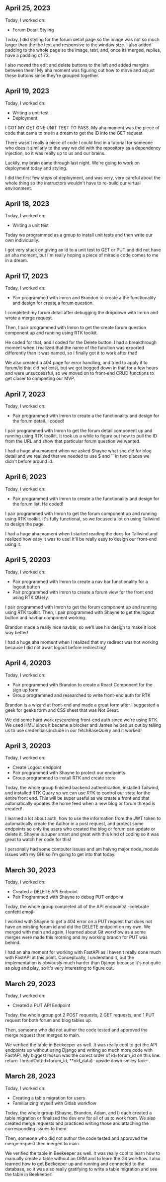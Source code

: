 ## April 25, 2023

Today, I worked on:

* Forum Detail Styling

Today, I did styling for the forum detail page so the image was not so much larger than the the text and responsive to the window size. I also added padding to the whole page so the image, text, and, once its merged, replies, have a padding of 72.

I also moved the edit and delete buttons to the left and added margins between them! My aha moment was figuring out how to move and adjust these buttons since they're grouped together.


## April 19, 2023

Today, I worked on:

* Writing a unit test
* Deployment

I GOT MY GET ONE UNIT TEST TO PASS. My aha moment was the piece of code that came to me in a dream to get the ID into the GET request.

There wasn't really a piece of code I could find in a tutorial for someone who does it similarly to the way we did with the repository as a dependency injection, so it was really up to us and our brains.

Luckily, my brain came through last night. We're going to work on deployment today and styling.

I did the first few steps of deployment, and was very, very careful about the whole thing so the instructors wouldn't have to re-build our virtual environment.

## April 18, 2023

Today, I worked on:

* Writing a unit test

Today we programmed as a group to install unit tests and then write our own individually.

I got very stuck on giving an id to a unit test to GET or PUT and did not have an aha moment, but I'm really hoping a piece of miracle code comes to me in a dream.

## April 17, 2023

Today, I worked on:

* Pair programmed with Imron and Brandon to create a the functionality and design for create a forum question.

I completed my forum detail after debugging the dropdown with Imron and wrote a merge request.

Then, I pair programmed with Imron to get the create forum question component up and running using RTK toolkit.

He coded for that, and I coded for the Delete button. I had a breakthrough moment when I realized that the name of the function was exported differently than it was named, so I finally got it to work after that!

We also created a 404 page for error handling, and tried to apply it to forum/id that did not exist, but we got bogged down in that for a few hours and were unsuccessful, so we moved on to front-end CRUD functions to get closer to completing our MVP.

## April 7, 2023

Today, I worked on:

* Pair programmed with Imron to create a the functionality and design for the forum detail. I coded!

I pair programmed with Imron to get the forum detail component up and running using RTK toolkit. It took us a while to figure out how to pull the ID from the URL and show that particular forum question we wanted.

I had a huge aha moment when we asked Shayne what she did for blog detail and we realized that we needed to use $ and `` in two places we didn't before around id.

## April 6, 2023

Today, I worked on:

* Pair programmed with Imron to create a the functionality and design for the forum list. He coded!

I pair programmed with Imron to get the forum component up and running using RTK toolkit. It's fully functional, so we focused a lot on using Tailwind to design the page.

I had a huge aha moment when I started reading the docs for Tailwind and realized how easy it was to use! It'll be really easy to design our front-end using it.

## April 5, 20203

Today, I worked on:

* Pair programmed with Imron to create a nav bar functionality for a logout button
* Pair programmed with Imron to create a forum view for the front end using RTK QUery.

I pair programmed with Imron to get the forum component up and running using RTK toolkit. Then, I pair programmed with Shayne to get the logout button and navbar component working.

Brandon made a really nice navbar, so we'll use his design to make it look way better!

I had a huge aha moment when I realized that my redirect was not working because I did not await logout before redirecting!


## April 4, 20203

Today, I worked on:

* Pair programmed with Brandon to create a React Component for the sign up form
* Group programmed and researched to write front-end auth for RTK

Brandon is a wizard at front-end and made a great form after I suggested a geek for geeks form and CSS sheet that was Not Great.

We did some hard work researching front-end auth since we're using RTK. We used HMU since it became a blocker and James helped us out by telling us to use credentials:include in our fetchBaseQuery and it worked!

## April 3, 20203

Today, I worked on:

* Create Logout endpoint
* Pair programmed with Shayne to protect our endpoints
* Group programmed to install RTK and create store

Today, the whole group finished backend authentication, installed Tailwind, and installed RTK Query so we can use RTK to control our state for the entire front end. This will be super useful as we create a front end that automatically updates the home feed when a new blog or forum thread is created!

I learned a lot about auth, how to use the information from the JWT token to automatically create the Author in a post request, and protect some endpoints so only the users who created the blog or forum can update or delete it. Shayne is super smart and great with this kind of coding so it was great to watch her code for this!

I personally had some computer issues and am haivng major node_module issues with my GHI so i'm going to get into that today.

## March 30, 2023

Today, I worked on:

* Created a DELETE API Endpoint
* Pair Programmed with Shayne to debug PUT endpoint

Today, the whole group completed all of the API endpoints! -celebrate confetti emoji-

I worked with Shayne to get a 404 error on a PUT request that does not have an existing forum id and did the DELETE endpoint on my own.
We merged with main and again, I learned about Git workflow as a some merges were made this morning and my working branch for PUT was behind.

I had an aha moment for working with FastAPI as I haven't really done much with FastAPI at this point. Conceptually, I understand it, but the implementation is obviously much harder than Django because it's not quite as plug and play, so it's very interesting to figure out.

## March 29, 2023

Today, I worked on:

* Created a PUT API Endpoint

Today, the whole group got 2 POST requests, 2 GET requests, and 1 PUT request for both forum and blog tables up.

Then, someone who did not author the code tested and approved the merge request then merged to main.

We verified the table in Beekeeper as well. It was really cool to get the API endpoints up without using Django and writing so much more code with FastAPI. My biggest lesson was the corect order of id=forum_id on this line:  return ThreadOut(id=forum_id, **old_data) -upside down smiley face-.

## March 28, 2023

Today, I worked on:

* Creating a table migration for users
* Familiarizing myself with Gitlab workflow

Today, the whole group (Shayne, Brandon, Adam, and I) each created a table migration or finalized the dev env for all of us to work from. We also created merge requests and practiced writing those and attaching the corresponding issues to them.

Then, someone who did not author the code tested and approved the merge request then merged to main.

We verified the table in Beekeeper as well. It was really cool to learn how to manually create a table without an ORM and to learn the Git workflow. I also learned how to get Beekeeper up and running and connected to the database, so it was also really gratifying to write a table migration and see the table in Beekeeper!
